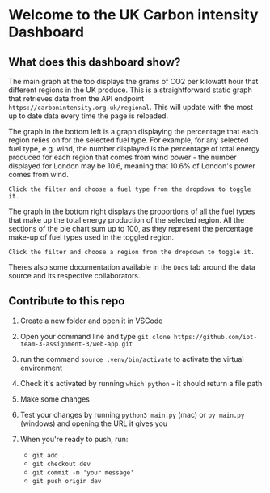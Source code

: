 # Welcome to the UK Carbon intensity Dashboard


## What does this dashboard show?

The main graph at the top displays the grams of CO2 per kilowatt hour that different regions in the UK produce. This is a straightforward static graph that retrieves data from the API endpoint ```https://carbonintensity.org.uk/regional```. This will update with the most up to date data every time the page is reloaded.

The graph in the bottom left is a graph displaying the percentage that each region relies on for the selected fuel type. For example, for any selected fuel type, e.g. wind, the number displayed is the percentage of total energy produced for each region that comes from wind power - the number displayed for London may be 10.6, meaning that 10.6% of London's power comes from wind.

```Click the filter and choose a fuel type from the dropdown to toggle it.```

The graph in the bottom right displays the proportions of all the fuel types that make up the total energy production of the selected region. All the sections of the pie chart sum up to 100, as they represent the percentage make-up of fuel types used in the toggled region.

```Click the filter and choose a region from the dropdown to toggle it.```

Theres also some documentation available in the ```Docs``` tab around the data source and its respective collaborators.

## Contribute to this repo

1. Create a new folder and open it in VSCode

2. Open your command line and type ```git clone https://github.com/iot-team-3-assignment-3/web-app.git```

3. run the command ```source .venv/bin/activate``` to activate the virtual environment

4. Check it's activated by running ```which python``` - it should return a file path

5. Make some changes

6. Test your changes by running ```python3 main.py``` (mac) or ```py main.py``` (windows) and opening the URL it gives you

7. When you're ready to push, run:
    - ```git add .```
    - ```git checkout dev```
    - ```git commit -m 'your message'```
    - ```git push origin dev```